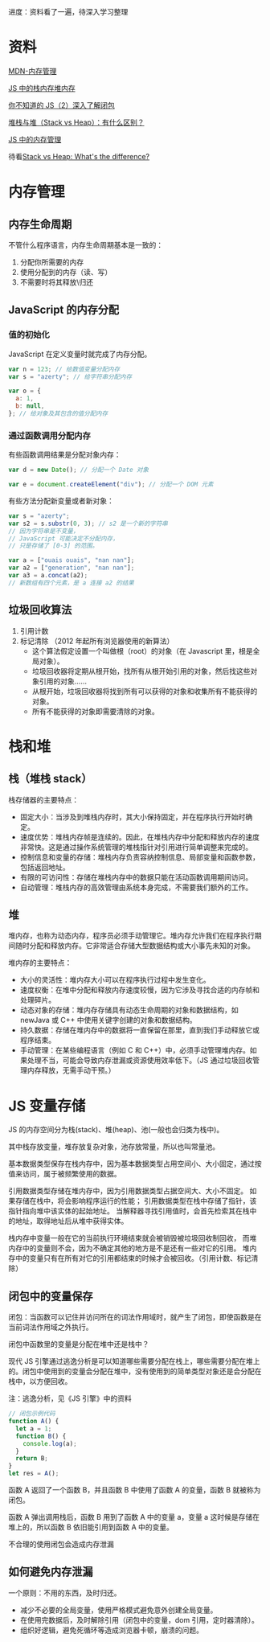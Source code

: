 进度：资料看了一遍，待深入学习整理

# 资料

[MDN-内存管理](https://developer.mozilla.org/zh-CN/docs/Web/JavaScript/Memory_management#data_structures_aiding_memory_management)

[JS 中的栈内存堆内存](https://juejin.im/post/5d116a9df265da1bb47d717b)

[你不知道的 JS（2）深入了解闭包](https://www.cnblogs.com/wuguanglin/p/closure.html)

[堆栈与堆（Stack vs Heap）：有什么区别？](https://cloud.tencent.com/developer/article/2367306)

[JS 中的内存管理](https://juejin.cn/post/6844903869525262349)

待看[Stack vs Heap: What's the difference?](https://www.educative.io/blog/stack-vs-heap)

# 内存管理

## 内存生命周期

不管什么程序语言，内存生命周期基本是一致的：

1. 分配你所需要的内存
2. 使用分配到的内存（读、写）
3. 不需要时将其释放\归还

## JavaScript 的内存分配

### 值的初始化

JavaScript 在定义变量时就完成了内存分配。

```js
var n = 123; // 给数值变量分配内存
var s = "azerty"; // 给字符串分配内存

var o = {
  a: 1,
  b: null,
}; // 给对象及其包含的值分配内存
```

### 通过函数调用分配内存

有些函数调用结果是分配对象内存：

```js
var d = new Date(); // 分配一个 Date 对象

var e = document.createElement("div"); // 分配一个 DOM 元素
```

有些方法分配新变量或者新对象：

```js
var s = "azerty";
var s2 = s.substr(0, 3); // s2 是一个新的字符串
// 因为字符串是不变量，
// JavaScript 可能决定不分配内存，
// 只是存储了 [0-3] 的范围。

var a = ["ouais ouais", "nan nan"];
var a2 = ["generation", "nan nan"];
var a3 = a.concat(a2);
// 新数组有四个元素，是 a 连接 a2 的结果
```

## 垃圾回收算法

1. 引用计数
2. 标记清除 （2012 年起所有浏览器使用的新算法）
   - 这个算法假定设置一个叫做根（root）的对象（在 Javascript 里，根是全局对象）。
   - 垃圾回收器将定期从根开始，找所有从根开始引用的对象，然后找这些对象引用的对象……
   - 从根开始，垃圾回收器将找到所有可以获得的对象和收集所有不能获得的对象。
   - 所有不能获得的对象即需要清除的对象。

# 栈和堆

## 栈（堆栈 stack）

栈存储器的主要特点：

- 固定大小：当涉及到堆栈内存时，其大小保持固定，并在程序执行开始时确定。
- 速度优势：堆栈内存帧是连续的。因此，在堆栈内存中分配和释放内存的速度非常快。这是通过操作系统管理的堆栈指针对引用进行简单调整来完成的。
- 控制信息和变量的存储：堆栈内存负责容纳控制信息、局部变量和函数参数，包括返回地址。
- 有限的可访问性：存储在堆栈内存中的数据只能在活动函数调用期间访问。
- 自动管理：堆栈内存的高效管理由系统本身完成，不需要我们额外的工作。

## 堆

堆内存，也称为动态内存，程序员必须手动管理它。堆内存允许我们在程序执行期间随时分配和释放内存。它非常适合存储大型数据结构或大小事先未知的对象。

堆内存的主要特点：

- 大小的灵活性：堆内存大小可以在程序执行过程中发生变化。
- 速度权衡：在堆中分配和释放内存速度较慢，因为它涉及寻找合适的内存帧和处理碎片。
- 动态对象的存储：堆内存存储具有动态生命周期的对象和数据结构，如 newJava 或 C++ 中使用关键字创建的对象和数据结构。
- 持久数据：存储在堆内存中的数据将一直保留在那里，直到我们手动释放它或程序结束。
- 手动管理：在某些编程语言（例如 C 和 C++）中，必须手动管理堆内存。如果处理不当，可能会导致内存泄漏或资源使用效率低下。（JS 通过垃圾回收管理内存释放，无需手动干预。）

# JS 变量存储

JS 的内存空间分为栈(stack)、堆(heap)、池(一般也会归类为栈中)。

其中栈存放变量，堆存放复杂对象，池存放常量，所以也叫常量池。

基本数据类型保存在栈内存中，因为基本数据类型占用空间小、大小固定，通过按值来访问，属于被频繁使用的数据。

引用数据类型存储在堆内存中，因为引用数据类型占据空间大、大小不固定。 如果存储在栈中，将会影响程序运行的性能； 引用数据类型在栈中存储了指针，该指针指向堆中该实体的起始地址。 当解释器寻找引用值时，会首先检索其在栈中的地址，取得地址后从堆中获得实体。

栈内存中变量一般在它的当前执行环境结束就会被销毁被垃圾回收制回收， 而堆内存中的变量则不会，因为不确定其他的地方是不是还有一些对它的引用。 堆内存中的变量只有在所有对它的引用都结束的时候才会被回收。（引用计数、标记清除）

## 闭包中的变量保存

闭包：当函数可以记住并访问所在的词法作用域时，就产生了闭包，即使函数是在当前词法作用域之外执行。

闭包中函数里的变量是分配在堆中还是栈中？

现代 JS 引擎通过逃逸分析是可以知道哪些需要分配在栈上，哪些需要分配在堆上的。闭包中使用到的变量会分配在堆中，没有使用到的简单类型对象还是会分配在栈中，以方便回收。

注：逃逸分析，见《JS 引擎》中的资料

```js
// 闭包示例代码
function A() {
  let a = 1;
  function B() {
    console.log(a);
  }
  return B;
}
let res = A();
```

函数 A 返回了一个函数 B，并且函数 B 中使用了函数 A 的变量，函数 B 就被称为闭包。

函数 A 弹出调用栈后，函数 B 用到了函数 A 中的变量 a，变量 a 这时候是存储在堆上的，所以函数 B 依旧能引用到函数 A 中的变量。

不合理的使用闭包会造成内存泄漏

## 如何避免内存泄漏

一个原则：不用的东西，及时归还。

- 减少不必要的全局变量，使用严格模式避免意外创建全局变量。
- 在使用完数据后，及时解除引用（闭包中的变量，dom 引用，定时器清除）。
- 组织好逻辑，避免死循环等造成浏览器卡顿，崩溃的问题。
